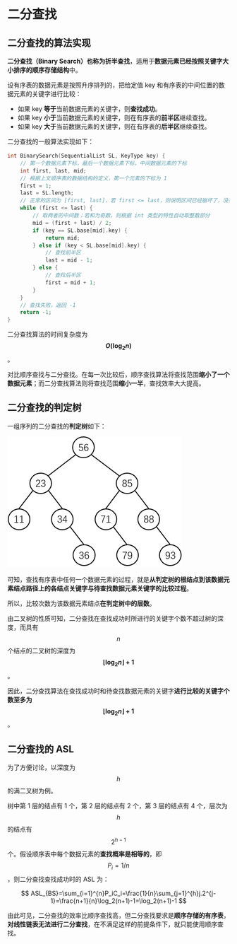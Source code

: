 # 二分查找

## 二分查找的算法实现

**二分查找（Binary Search）**也称为**折半查找**，适用于**数据元素已经按照关键字大小排序的顺序存储结构**中。

设有序表的数据元素是按照升序排列的，把给定值 key 和有序表的中间位置的数据元素的关键字进行比较：

- 如果 key **等于**当前数据元素的关键字，则**查找成功**。
- 如果 key **小于**当前数据元素的关键字，则在有序表的**前半区**继续查找。
- 如果 key **大于**当前数据元素的关键字，则在有序表的**后半区**继续查找。

二分查找的一般算法实现如下：

```c
int BinarySearch(SequentialList SL, KeyType key) {
    // 第一个数据元素下标，最后一个数据元素下标，中间数据元素的下标
    int first, last, mid;
    // 根据上文顺序表的数据结构的定义，第一个元素的下标为 1
    first = 1;
    last = SL.length;
    // 正常的区间为 [first, last]，若 first <= last，则说明区间已经崩坏了，没有符合 key 的数据元素
    while (first <= last) {
        // 取两者的中间数；若和为奇数，则根据 int 类型的特性自动取整数部分
        mid = (first + last) / 2;
        if (key == SL.base[mid].key) {
            return mid;
        } else if (key < SL.base[mid].key) {
            // 查找前半区
            last = mid - 1;
        } else {
            // 查找后半区
            first = mid + 1;
        }
    }
    // 查找失败，返回 -1
    return -1;
}
```

二分查找算法的时间复杂度为 **$$O({\log}_{2}n)$$**。

对比顺序查找与二分查找。在每一次比较后，顺序查找算法将查找范围**缩小了一个数据元素**；而二分查找算法则将查找范围**缩小一半**，查找效率大大提高。

## 二分查找的判定树

一组序列的二分查找的**判定树**如下：

![](./images/折半查找的判定树.png)

可知，查找有序表中任何一个数据元素的过程，就是**从判定树的根结点到该数据元素结点路径上的各结点关键字与待查找数据元素关键字的比较过程**。

所以，比较次数为该数据元素结点**在判定树中的层数**。

由二叉树的性质可知，二分查找在查找成功时所进行的关键字个数不超过树的深度，而具有 $$n$$ 个结点的二叉树的深度为 **$${\lfloor}{\log}_{2}n{\rfloor}+1$$**。

因此，二分查找算法在查找成功时和待查找数据元素的关键字**进行比较的关键字个数至多为 $${\lfloor}{\log}_{2}n{\rfloor}+1$$**。

## 二分查找的 ASL

为了方便讨论，以深度为 $$h$$ 的满二叉树为例。

树中第 1 层的结点有 1 个，第 2 层的结点有 2 个，第 3 层的结点有 4 个，层次为 $$h$$ 的结点有 $$2^{h-1}$$ 个。假设顺序表中每个数据元素的**查找概率是相等的**，即 $$P_{i}=1/n$$，则二分查找查找成功时的 ASL 为：

$$
ASL_{BS}=\sum_{i=1}^{n}P_iC_i=\frac{1}{n}\sum_{j=1}^{h}j.2^{j-1}=\frac{n+1}{n}\log_2(n+1)-1=\log_2(n+1)-1
$$

由此可见，二分查找的效率比顺序查找高，但二分查找要求是**顺序存储的有序表**，**对线性链表无法进行二分查找**，在不满足这样的前提条件下，就只能使用顺序查找。